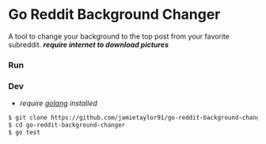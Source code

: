 # Go Reddit Background Changer
A tool to change your background to the top post from your favorite subreddit.
***require internet to download pictures***
### Run

### Dev
* *require [golang](https://golang.org) installed*
```bash
$ git clone https://github.com/jamietaylor91/go-reddit-background-changer
$ cd go-reddit-background-changer
$ go test
```